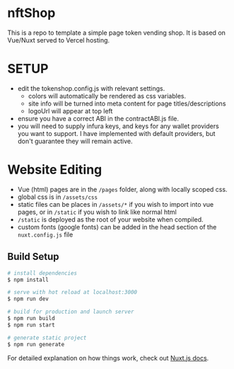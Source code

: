 # nftShop

This is a repo to template a simple page token vending shop. It is based on Vue/Nuxt served to Vercel hosting.

# SETUP

- edit the tokenshop.config.js with relevant settings.
  - colors will automatically be rendered as css variables.
  - site info will be turned into meta content for page titles/descriptions
  - logoUrl will appear at top left
- ensure you have a correct ABI in the contractABI.js file.
- you will need to supply infura keys, and keys for any wallet providers you want to support. I have implemented with default providers, but don't guarantee they will remain active.

# Website Editing

- Vue (html) pages are in the `/pages` folder, along with locally scoped css.
- global css is in `/assets/css`
- static files can be places in `/assets/*` if you wish to import into vue pages, or in `/static` if you wish to link like normal html
- `/static` is deployed as the root of your website when compiled.
- custom fonts (google fonts) can be added in the head section of the `nuxt.config.js` file

## Build Setup

```bash
# install dependencies
$ npm install

# serve with hot reload at localhost:3000
$ npm run dev

# build for production and launch server
$ npm run build
$ npm run start

# generate static project
$ npm run generate
```

For detailed explanation on how things work, check out [Nuxt.js docs](https://nuxtjs.org).
